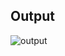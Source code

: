 ## Output

![output](https://user-images.githubusercontent.com/86193685/194297097-04cca4e0-f618-40ab-ba17-99b90cd7dc59.png)
